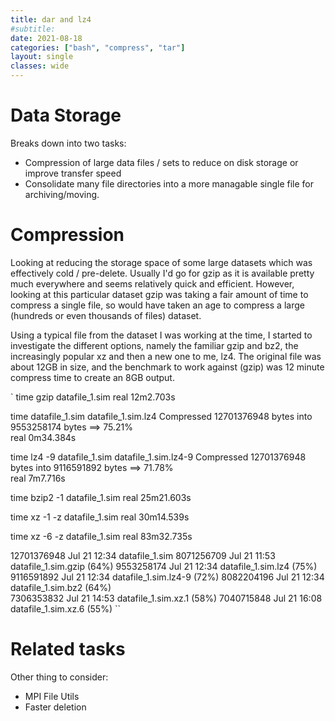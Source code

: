 ```yaml
---
title: dar and lz4
#subtitle: 
date: 2021-08-18
categories: ["bash", "compress", "tar"]
layout: single
classes: wide
---
```

# Data Storage #

Breaks down into two tasks:
* Compression of large data files / sets to reduce on disk storage or improve transfer speed
* Consolidate many file directories into a more managable single file for archiving/moving.


# Compression #
Looking at reducing the storage space of some large datasets which was effectively cold / pre-delete. Usually I'd go for gzip as it is available pretty much everywhere and seems relatively quick and efficient. However, looking at this particular dataset gzip was taking a fair amount of time to compress a single file, so would have taken an age to compress a large (hundreds or even thousands of files) dataset.

Using a typical file from the dataset I was working at the time, I started to investigate the different options, namely the familiar gzip and bz2, the increasingly popular xz and then a new one to me, lz4. The original file was about 12GB in size, and the benchmark to work against (gzip) was 12 minute compress time to create an 8GB output.

    
`
time gzip datafile_1.sim
real	12m2.703s

time datafile_1.sim datafile_1.sim.lz4
Compressed 12701376948 bytes into 9553258174 bytes ==> 75.21%                  
real	0m34.384s

time lz4 -9 datafile_1.sim datafile_1.sim.lz4-9
Compressed 12701376948 bytes into 9116591892 bytes ==> 71.78%                  
real	7m7.716s

time bzip2 -1 datafile_1.sim
real	25m21.603s

time xz -1 -z datafile_1.sim
real	30m14.539s

time xz -6 -z datafile_1.sim
real	83m32.735s


12701376948 Jul 21 12:34 datafile_1.sim
 8071256709 Jul 21 11:53 datafile_1.sim.gzip     		(64%)
 9553258174 Jul 21 12:34 datafile_1.sim.lz4		(75%)
 9116591892 Jul 21 12:34 datafile_1.sim.lz4-9		(72%)
 8082204196 Jul 21 12:34 datafile_1.sim.bz2		(64%)   
 7306353832 Jul 21 14:53 datafile_1.sim.xz.1      (58%)
 7040715848 Jul 21 16:08 datafile_1.sim.xz.6		(55%)
``
# Related tasks
Other thing to consider:
* MPI File Utils
* Faster deletion